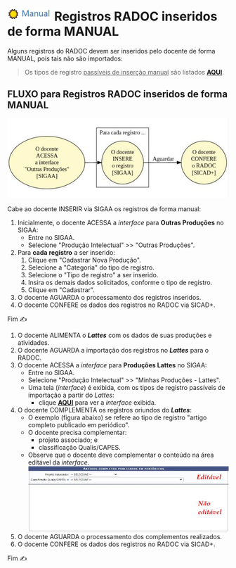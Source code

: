 # [<img src="../media/icon-manual.jpg" width=100>](./fonte-manual.md) Registros RADOC inseridos de forma MANUAL</i>

Alguns registros do RADOC devem ser inseridos pelo docente de forma MANUAL, pois tais não são importados:

> Os tipos de registro <ins>passíveis de inserção manual</ins> são listados [**AQUI**](./fonte-manual-registros.md).

## FLUXO para Registros RADOC inseridos de forma MANUAL

[<img src="../media/fluxo-manual.jpg" width="600">](#fluxo-para-registros-inseridos-de-forma-manul)

Cabe ao docente INSERIR via SIGAA os registros de forma manual:
1. Inicialmente, o docente ACESSA a _interface_ para **Outras Produções** no SIGAA:
   - Entre no SIGAA.
   - Selecione "Produção Intelectual" >> "Outras Produções".
1. Para **cada registro** a ser inserido:
   1. Clique em "Cadastrar Nova Produção".
   1. Selecione a "Categoria" do tipo de registro.
   1. Selecione o "Tipo de registro" a ser inserido.
   1. Insira os demais dados solicitados, conforme o tipo de registro.
   1. Clique em "Cadastrar".
1. O docente AGUARDA o processamento dos registros inseridos.
1. O docente CONFERE os dados dos registros no RADOC via SICAD+.

Fim &#9997;


1. O docente ALIMENTA o _**Lattes**_ com os dados de suas produções e atividades.
1. O docente AGUARDA a importação dos registros no _**Lattes**_ para o RADOC.
1. O docente ACESSA a _interface_ para **Produções Lattes** no SIGAA:
   - Entre no SIGAA.
   - Selecione "Produção Intelectual" >> "Minhas Produções - Lattes".
   - Uma tela (_interface_) é exibida, com os tipos de registro passíveis de importação a partir do _Lattes_:
     - clique [**AQUI**](../media/interface-lattes.jpg) para ver a _interface_ exibida.
1. O docente COMPLEMENTA os registros oriundos do _**Lattes**_:
   - O exemplo (figura abaixo) se refere ao tipo de registro "artigo completo publicado em periódico".
   - O docente precisa complementar:
        - projeto associado; e
        - classificação Qualis/CAPES.
   - Observe que o docente deve complementar o conteúdo na área editável da _interface_.<br>[<img src="../media/interface-lattes-2.jpg" width="600">](#fluxo-para-registros-radoc-oriundos-do-lattes)
1. O docente AGUARDA o processamento dos complementos realizados.
1. O docente CONFERE os dados dos registros no RADOC via SICAD+.

Fim &#9997;

